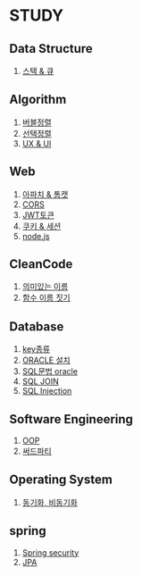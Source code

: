 # STUDY


## Data Structure
  1. [스택 & 큐](https://github.com/sinsincoccr/1Day1Commit/blob/main/Data%20Structure%20/%EC%8A%A4%ED%83%9D%20%26%20%ED%81%90.md)

## Algorithm
  1. [버블정렬](https://github.com/sinsincoccr/1Day1Commit/blob/main/Algorithm/%EB%B2%84%EB%B8%94%EC%A0%95%EB%A0%AC.md)
  2. [선택정렬](https://github.com/sinsincoccr/Study/blob/main/Algorithm/%EC%84%A0%ED%83%9D%EC%A0%95%EB%A0%AC.md)
  3. [UX & UI](https://github.com/sinsincoccr/Study/blob/main/Algorithm/UI%20%26%20UX.md)
 
     
## Web
  1. [아파치 & 톰캣](https://github.com/sinsincoccr/1Day1Commit/blob/main/Web/Apache%20%26%20Tomcat.md)
  2. [CORS](https://github.com/sinsincoccr/Study/blob/main/Web/CORS.md)
  3. [JWT토큰](https://github.com/sinsincoccr/Study/blob/main/Web/JWT%ED%86%A0%ED%81%B0.md)
  4. [쿠키 & 세션](https://github.com/sinsincoccr/Study/blob/main/Web/%EC%BF%A0%ED%82%A4%20%26%20%EC%84%B8%EC%85%98.md)
  5. [node.js](https://github.com/sinsincoccr/Study/blob/main/Web/nodejs.md)


## CleanCode
  1. [의미있는 이름](https://github.com/sinsincoccr/1Day1Commit/blob/main/CleanCode/%EC%9D%98%EB%AF%B8%EC%9E%88%EB%8A%94%20%EC%9D%B4%EB%A6%84.md)
  2. [함수 이름 짓기](https://github.com/sinsincoccr/1Day1Commit/blob/main/CleanCode/%ED%95%A8%EC%88%98.md)
 


 ## Database
  1. [key종류](https://github.com/sinsincoccr/1Day1Commit/blob/main/database/key%20%EC%A2%85%EB%A5%98.md)
  2. [ORACLE 설치](https://github.com/sinsincoccr/Study/blob/main/database/oracle%20%EC%84%A4%EC%B9%98.md)
  3. [SQL문법 oracle](https://github.com/sinsincoccr/Study/blob/main/database/%5BSQL%5D%20%EB%AC%B8%EB%B2%95(oracle).md)
  4. [SQL JOIN](https://github.com/sinsincoccr/Study/blob/main/database/%5BSQL%5D%20JOIN%EB%AC%B8.md)
  5. [SQL Injection](https://github.com/sinsincoccr/Study/blob/main/database/SQL%20Injection.md)

## Software Engineering
  1. [OOP](https://github.com/sinsincoccr/1Day1Commit/blob/main/Software%20Engineering/%EA%B0%9D%EC%B2%B4%EC%A7%80%ED%96%A5%ED%94%84%EB%A1%9C%EA%B7%B8%EB%9E%98%EB%B0%8D(OOP).md)
  2. [써드파티](https://github.com/sinsincoccr/Study/blob/main/Software%20Engineering/%EC%8D%A8%EB%93%9C%ED%8C%8C%ED%8B%B0.md)
 
## Operating System
  1. [동기화, 비동기화](https://github.com/sinsincoccr/Study/blob/main/Operating%20System/%EB%8F%99%EA%B8%B0%ED%99%94%20%EB%B9%84%EB%8F%99%EA%B8%B0%ED%99%94.md)
 

 ## spring
   1. [Spring security](https://github.com/sinsincoccr/Study/blob/main/Spring/Spring%20Security%20JWT.md)
   2. [JPA](https://github.com/sinsincoccr/Study/blob/main/Spring/JPA.md)
